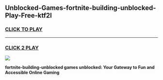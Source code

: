 
## Unblocked-Games-fortnite-building-unblocked-Play-Free-ktf2l
<h3>
<a href="https://premium76.site?title=fortnite-building-unblocked&ref=18A1">CLICK TO PLAY</a></h3>
<hr>

<h3>
<a href="https://premium76.site?title=fortnite-building-unblocked&ref=18A1">CLICK 2 PLAY</a>
  
</h3>

<a href="https://premium76.site?title=fortnite-building-unblocked&ref=18A1"><img src="https://clearcache.store/games.png"></a>


**fortnite-building-unblocked games unblocked: Your Gateway to Fun and Accessible Online Gaming**
